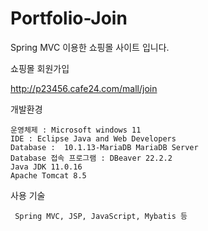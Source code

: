 # Portfolio-Join

Spring MVC 이용한 쇼핑몰 사이트 입니다.

쇼핑몰 회원가입 
  
  http://p23456.cafe24.com/mall/join



개발환경
	
	운영체제 : Microsoft windows 11
	IDE : Eclipse Java and Web Developers
	Database :  10.1.13-MariaDB MariaDB Server
	Database 접속 프로그램 : DBeaver 22.2.2
	Java JDK 11.0.16
	Apache Tomcat 8.5


사용 기술

	 Spring MVC, JSP, JavaScript, Mybatis 등
